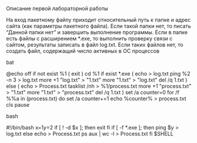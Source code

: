 Описание первой лабораторной работы

На вход пакетному файлу приходит относительный путь к папке и адрес сайта (как параметры пакетного файла). Если такой папки нет, то писать “Данной папки нет” и завершить выполнение программы. Если в папке есть файлы с раcширением *.exe, то выполнить проверку связи с сайтом, результаты записать в файл log.txt. Если таких файлов нет, то создать файл, содержащий число активных в ОС процессов


bat

@echo off
if not exist %1 (
   exit
)
cd %1
if exist *.exe (
   echo > log.txt 
   ping %2 -n 3 > log.txt
   more +1 "log.txt" > "1.txt"
   more  "1.txt" > "log.txt"
   del /q 1.txt
) else (
   echo > Process.txt
   tasklist /nh > %1/process.txt
   more +1 "process.txt" > "1.txt"
   more  "1.txt" > "process.txt"
   del /q 1.txt 
)
set /a counter=0 
for /f %%a in (process.txt) do set /a counter+=1
echo %counter% > process.txt
cls
pause

bash

#!/bin/bash
x=$1
y=$2
if [ ! -d $x ]; then
  exit
fi
if [ -f *.exe ]; then
  ping $y > log.txt
else
  echo > Process.txt
  ps aux | wc -l > Process.txt
 fi
$SHELL



